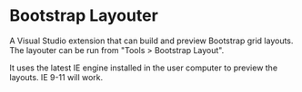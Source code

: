 # Bootstrap Layouter
A Visual Studio extension that can build and preview Bootstrap grid layouts. The layouter can be run from "Tools > Bootstrap Layout".

It uses the latest IE engine installed in the user computer to preview the layouts. IE 9-11 will work.
